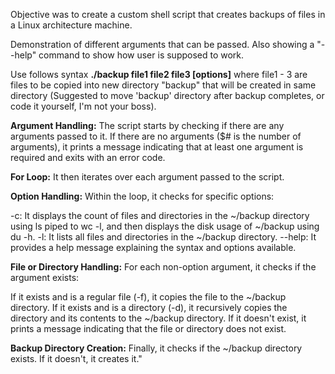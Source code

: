 Objective was to create a custom shell script that creates backups of files in a Linux architecture machine. 

Demonstration of different arguments that can be passed. Also showing a "--help" command to show how user is supposed to work.

Use follows syntax **./backup file1 file2 file3 [options]** where file1 - 3 are files to be copied into new directory "backup" that will be created in same directory (Suggested to move 'backup' directory after backup completes, or code it yourself, I'm not your boss).


**Argument Handling:** The script starts by checking if there are any arguments passed to it. If there are no arguments ($# is the number of arguments), it prints a message indicating that at least one argument is required and exits with an error code.

**For Loop:** It then iterates over each argument passed to the script.

**Option Handling:** Within the loop, it checks for specific options:

  -c: It displays the count of files and directories in the ~/backup directory using ls piped to wc -l, and then displays the disk usage of ~/backup using du -h.
  -l: It lists all files and directories in the ~/backup directory.
  --help: It provides a help message explaining the syntax and options available.
  
**File or Directory Handling:** For each non-option argument, it checks if the argument exists:

If it exists and is a regular file (-f), it copies the file to the ~/backup directory.
If it exists and is a directory (-d), it recursively copies the directory and its contents to the ~/backup directory.
If it doesn't exist, it prints a message indicating that the file or directory does not exist.

**Backup Directory Creation:** Finally, it checks if the ~/backup directory exists. If it doesn't, it creates it."


